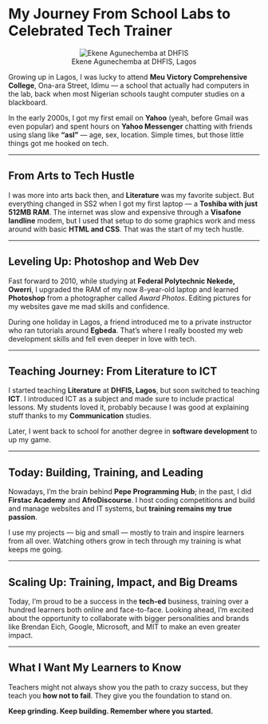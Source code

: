 # My Journey From School Labs to Celebrated Tech Trainer

<center>
  <figure>
    <img src="https://agunechembaekene.wordpress.com/wp-content/uploads/2025/05/me-at-dhfis.jpg" alt="Ekene Agunechemba at DHFIS">
    <figcaption>Ekene Agunechemba at DHFIS, Lagos</figcaption>
  </figure>
</center>


Growing up in Lagos, I was lucky to attend **Meu Victory Comprehensive College**, Ona-ara Street, Idimu — a school that actually had computers in the lab, back when most Nigerian schools taught computer studies on a blackboard.

In the early 2000s, I got my first email on **Yahoo** (yeah, before Gmail was even popular) and spent hours on **Yahoo Messenger** chatting with friends using slang like **“asl”** — age, sex, location. Simple times, but those little things got me hooked on tech.

---

## From Arts to Tech Hustle

I was more into arts back then, and **Literature** was my favorite subject. But everything changed in SS2 when I got my first laptop — a **Toshiba with just 512MB RAM**. The internet was slow and expensive through a **Visafone landline** modem, but I used that setup to do some graphics work and mess around with basic **HTML and CSS**. That was the start of my tech hustle.

---

## Leveling Up: Photoshop and Web Dev

Fast forward to 2010, while studying at **Federal Polytechnic Nekede, Owerri**, I upgraded the RAM of my now 8-year-old laptop and learned **Photoshop** from a photographer called *Award Photos*. Editing pictures for my websites gave me mad skills and confidence.

During one holiday in Lagos, a friend introduced me to a private instructor who ran tutorials around **Egbeda**. That’s where I really boosted my web development skills and fell even deeper in love with tech.

---

## Teaching Journey: From Literature to ICT

I started teaching **Literature** at **DHFIS, Lagos**, but soon switched to teaching **ICT**. I introduced ICT as a subject and made sure to include practical lessons. My students loved it, probably because I was good at explaining stuff thanks to my **Communication** studies.

Later, I went back to school for another degree in **software development** to up my game.

---

## Today: Building, Training, and Leading

Nowadays, I’m the brain behind **Pepe Programming Hub**; in the past, I did **Firstac Academy** and **AfroDiscourse**. I host coding competitions and build and manage websites and IT systems, but **training remains my true passion**.

I use my projects — big and small — mostly to train and inspire learners from all over. Watching others grow in tech through my training is what keeps me going.

---

## Scaling Up: Training, Impact, and Big Dreams

Today, I’m proud to be a success in the **tech-ed** business, training over a hundred learners both online and face-to-face. Looking ahead, I’m excited about the opportunity to collaborate with bigger personalities and brands like Brendan Eich, Google, Microsoft, and MIT to make an even greater impact.


---

## What I Want My Learners to Know

Teachers might not always show you the path to crazy success, but they teach you **how not to fail**. They give you the foundation to stand on.

**Keep grinding. Keep building. Remember where you started.**
